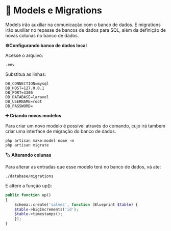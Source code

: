 # 💬 Models e Migrations

Models irão auxiliar na comunicação com o banco de dados. E migrations irão auxiliar no repasse de bancos de dados para SQL, além da definição de novas colunas no banco de dados.

**⚙️Configurando banco de dados local**

Acesse o arquivo:

```
.env
```

Substitua as linhas:

```
DB_CONNECTION=mysql
DB_HOST=127.0.0.1
DB_PORT=3306
DB_DATABASE=laravel
DB_USERNAME=root
DB_PASSWORD=
```

**➕ Criando novos modelos**

Para criar um novo modelo é possível através do comando, cujo irá tambem criar uma interface de migração do banco de dados.

```
php artisan make:model nome -m
php artisan migrate
```

**🏷️ Alterando colunas**

Para alterar as entradas que esse modelo terá no banco de dados, vá ate:

````
./database/migrations
````

E altere a função up():

````php
public function up()
{
	Schema::create('salves', function (Blueprint $table) {
	$table->bigIncrements('id');
	$table->timestamps();
	});
}
````


